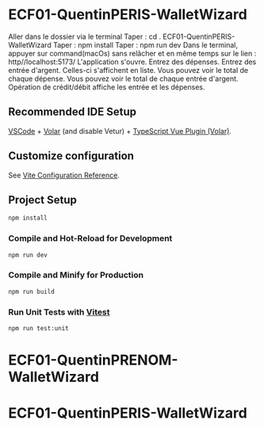 # ECF01-QuentinPERIS-WalletWizard


Aller dans le dossier via le terminal
Taper : cd . ECF01-QuentinPERIS-WalletWizard
Taper : npm install
Taper : npm run dev
Dans le terminal, appuyer sur command(macOs) sans relâcher et en même temps sur le lien : http//localhost:5173/
L'application s'ouvre.
Entrez des dépenses.
Entrez des entrée d'argent.
Celles-ci s'affichent en liste.
Vous pouvez voir le total de chaque dépense.
Vous pouvez voir le total de chaque entrée d'argent.
Opération de crédit/débit affiche les entrée et les dépenses.


## Recommended IDE Setup

[VSCode](https://code.visualstudio.com/) + [Volar](https://marketplace.visualstudio.com/items?itemName=Vue.volar) (and disable Vetur) + [TypeScript Vue Plugin (Volar)](https://marketplace.visualstudio.com/items?itemName=Vue.vscode-typescript-vue-plugin).

## Customize configuration

See [Vite Configuration Reference](https://vitejs.dev/config/).

## Project Setup

```sh
npm install
```

### Compile and Hot-Reload for Development

```sh
npm run dev
```

### Compile and Minify for Production

```sh
npm run build
```

### Run Unit Tests with [Vitest](https://vitest.dev/)

```sh
npm run test:unit
```
# ECF01-QuentinPRENOM-WalletWizard
# ECF01-QuentinPERIS-WalletWizard
